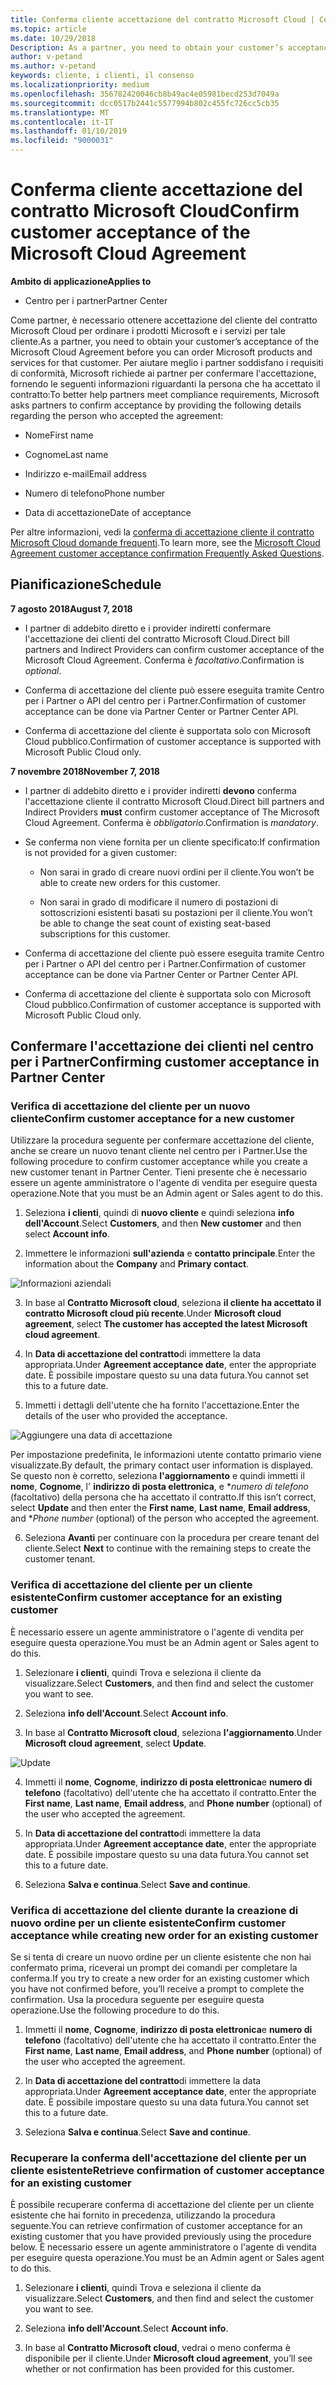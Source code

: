 ```yaml
---
title: Conferma cliente accettazione del contratto Microsoft Cloud | Centro per i partner
ms.topic: article
ms.date: 10/29/2018
Description: As a partner, you need to obtain your customer’s acceptance of the Microsoft Cloud Agreement before you can order Microsoft products and services for that customer. To better help partners meet compliance requirements, Microsoft asks partners to confirm acceptance by providing certain details regarding the person who accepted the agreement.
author: v-petand
ms.author: v-petand
keywords: cliente, i clienti, il consenso
ms.localizationpriority: medium
ms.openlocfilehash: 356782420046cb8b49ac4e05981becd253d7049a
ms.sourcegitcommit: dcc0517b2441c5577994b802c455fc726cc5cb35
ms.translationtype: MT
ms.contentlocale: it-IT
ms.lasthandoff: 01/10/2019
ms.locfileid: "9000031"
---
```

# <a name="confirm-customer-acceptance-of-the-microsoft-cloud-agreement"></a><span data-ttu-id="a5bb8-103">Conferma cliente accettazione del contratto Microsoft Cloud</span><span class="sxs-lookup"><span data-stu-id="a5bb8-103">Confirm customer acceptance of the Microsoft Cloud Agreement</span></span>

**<span data-ttu-id="a5bb8-104">Ambito di applicazione</span><span class="sxs-lookup"><span data-stu-id="a5bb8-104">Applies to</span></span>**
-  <span data-ttu-id="a5bb8-105">Centro per i partner</span><span class="sxs-lookup"><span data-stu-id="a5bb8-105">Partner Center</span></span>

<span data-ttu-id="a5bb8-106">Come partner, è necessario ottenere accettazione del cliente del contratto Microsoft Cloud per ordinare i prodotti Microsoft e i servizi per tale cliente.</span><span class="sxs-lookup"><span data-stu-id="a5bb8-106">As a partner, you need to obtain your customer’s acceptance of the Microsoft Cloud Agreement before you can order Microsoft products and services for that customer.</span></span> <span data-ttu-id="a5bb8-107">Per aiutare meglio i partner soddisfano i requisiti di conformità, Microsoft richiede ai partner per confermare l'accettazione, fornendo le seguenti informazioni riguardanti la persona che ha accettato il contratto:</span><span class="sxs-lookup"><span data-stu-id="a5bb8-107">To better help partners meet compliance requirements, Microsoft asks partners to confirm acceptance by providing the following details regarding the person who accepted the agreement:</span></span> 

-   <span data-ttu-id="a5bb8-108">Nome</span><span class="sxs-lookup"><span data-stu-id="a5bb8-108">First name</span></span>

-   <span data-ttu-id="a5bb8-109">Cognome</span><span class="sxs-lookup"><span data-stu-id="a5bb8-109">Last name</span></span>

-   <span data-ttu-id="a5bb8-110">Indirizzo e-mail</span><span class="sxs-lookup"><span data-stu-id="a5bb8-110">Email address</span></span>

-   <span data-ttu-id="a5bb8-111">Numero di telefono</span><span class="sxs-lookup"><span data-stu-id="a5bb8-111">Phone number</span></span>

-   <span data-ttu-id="a5bb8-112">Data di accettazione</span><span class="sxs-lookup"><span data-stu-id="a5bb8-112">Date of acceptance</span></span>

<span data-ttu-id="a5bb8-113">Per altre informazioni, vedi la [conferma di accettazione cliente il contratto Microsoft Cloud domande frequenti](https://docs.microsoft.com/en-us/partner-center/confirm-consent-faq).</span><span class="sxs-lookup"><span data-stu-id="a5bb8-113">To learn more, see the [Microsoft Cloud Agreement customer acceptance confirmation Frequently Asked Questions](https://docs.microsoft.com/en-us/partner-center/confirm-consent-faq).</span></span>

## <a name="schedule"></a><span data-ttu-id="a5bb8-114">Pianificazione</span><span class="sxs-lookup"><span data-stu-id="a5bb8-114">Schedule</span></span>

**<span data-ttu-id="a5bb8-115">7 agosto 2018</span><span class="sxs-lookup"><span data-stu-id="a5bb8-115">August 7, 2018</span></span>**

-   <span data-ttu-id="a5bb8-116">I partner di addebito diretto e i provider indiretti confermare l'accettazione dei clienti del contratto Microsoft Cloud.</span><span class="sxs-lookup"><span data-stu-id="a5bb8-116">Direct bill partners and Indirect Providers can confirm customer acceptance of the Microsoft Cloud Agreement.</span></span> <span data-ttu-id="a5bb8-117">Conferma è *facoltativo*.</span><span class="sxs-lookup"><span data-stu-id="a5bb8-117">Confirmation is *optional*.</span></span>

-   <span data-ttu-id="a5bb8-118">Conferma di accettazione del cliente può essere eseguita tramite Centro per i Partner o API del centro per i Partner.</span><span class="sxs-lookup"><span data-stu-id="a5bb8-118">Confirmation of customer acceptance can be done via Partner Center or Partner Center API.</span></span>

-   <span data-ttu-id="a5bb8-119">Conferma di accettazione del cliente è supportata solo con Microsoft Cloud pubblico.</span><span class="sxs-lookup"><span data-stu-id="a5bb8-119">Confirmation of customer acceptance is supported with Microsoft Public Cloud only.</span></span>


**<span data-ttu-id="a5bb8-120">7 novembre 2018</span><span class="sxs-lookup"><span data-stu-id="a5bb8-120">November 7, 2018</span></span>**

-   <span data-ttu-id="a5bb8-121">I partner di addebito diretto e i provider indiretti **devono** conferma l'accettazione cliente il contratto Microsoft Cloud.</span><span class="sxs-lookup"><span data-stu-id="a5bb8-121">Direct bill partners and Indirect Providers **must** confirm customer acceptance of The Microsoft Cloud Agreement.</span></span> <span data-ttu-id="a5bb8-122">Conferma è *obbligatorio*.</span><span class="sxs-lookup"><span data-stu-id="a5bb8-122">Confirmation is *mandatory*.</span></span>

-   <span data-ttu-id="a5bb8-123">Se conferma non viene fornita per un cliente specificato:</span><span class="sxs-lookup"><span data-stu-id="a5bb8-123">If confirmation is not provided for a given customer:</span></span>

    -   <span data-ttu-id="a5bb8-124">Non sarai in grado di creare nuovi ordini per il cliente.</span><span class="sxs-lookup"><span data-stu-id="a5bb8-124">You won’t be able to create new orders for this customer.</span></span>

    -   <span data-ttu-id="a5bb8-125">Non sarai in grado di modificare il numero di postazioni di sottoscrizioni esistenti basati su postazioni per il cliente.</span><span class="sxs-lookup"><span data-stu-id="a5bb8-125">You won’t be able to change the seat count of existing seat-based subscriptions for this customer.</span></span>

-   <span data-ttu-id="a5bb8-126">Conferma di accettazione del cliente può essere eseguita tramite Centro per i Partner o API del centro per i Partner.</span><span class="sxs-lookup"><span data-stu-id="a5bb8-126">Confirmation of customer acceptance can be done via Partner Center or Partner Center API.</span></span>

-   <span data-ttu-id="a5bb8-127">Conferma di accettazione del cliente è supportata solo con Microsoft Cloud pubblico.</span><span class="sxs-lookup"><span data-stu-id="a5bb8-127">Confirmation of customer acceptance is supported with Microsoft Public Cloud only.</span></span>


## <a name="confirming-customer-acceptance-in-partner-center"></a><span data-ttu-id="a5bb8-128">Confermare l'accettazione dei clienti nel centro per i Partner</span><span class="sxs-lookup"><span data-stu-id="a5bb8-128">Confirming customer acceptance in Partner Center</span></span>

### <a name="confirm-customer-acceptance-for-a-new-customer"></a><span data-ttu-id="a5bb8-129">Verifica di accettazione del cliente per un nuovo cliente</span><span class="sxs-lookup"><span data-stu-id="a5bb8-129">Confirm customer acceptance for a new customer</span></span>

<span data-ttu-id="a5bb8-130">Utilizzare la procedura seguente per confermare accettazione del cliente, anche se creare un nuovo tenant cliente nel centro per i Partner.</span><span class="sxs-lookup"><span data-stu-id="a5bb8-130">Use the following procedure to confirm customer acceptance while you create a new customer tenant in Partner Center.</span></span> <span data-ttu-id="a5bb8-131">Tieni presente che è necessario essere un agente amministratore o l'agente di vendita per eseguire questa operazione.</span><span class="sxs-lookup"><span data-stu-id="a5bb8-131">Note that you must be an Admin agent or Sales agent to do this.</span></span> 
1.  <span data-ttu-id="a5bb8-132">Seleziona **i clienti**, quindi di **nuovo cliente** e quindi seleziona **info dell'Account**.</span><span class="sxs-lookup"><span data-stu-id="a5bb8-132">Select **Customers**, and then **New customer** and then select **Account info**.</span></span>

2.  <span data-ttu-id="a5bb8-133">Immettere le informazioni **sull'azienda** e **contatto principale**.</span><span class="sxs-lookup"><span data-stu-id="a5bb8-133">Enter the information about the **Company** and **Primary contact**.</span></span>

![Informazioni aziendali](images/mca/mca1.png)

3.  <span data-ttu-id="a5bb8-135">In base al **Contratto Microsoft cloud**, seleziona **il cliente ha accettato il contratto Microsoft cloud più recente**.</span><span class="sxs-lookup"><span data-stu-id="a5bb8-135">Under **Microsoft cloud agreement**, select **The customer has accepted the latest Microsoft cloud agreement**.</span></span> 

4.  <span data-ttu-id="a5bb8-136">In **Data di accettazione del contratto**di immettere la data appropriata.</span><span class="sxs-lookup"><span data-stu-id="a5bb8-136">Under **Agreement acceptance date**, enter the appropriate date.</span></span> <span data-ttu-id="a5bb8-137">È possibile impostare questo su una data futura.</span><span class="sxs-lookup"><span data-stu-id="a5bb8-137">You cannot set this to a future date.</span></span>

5.  <span data-ttu-id="a5bb8-138">Immetti i dettagli dell'utente che ha fornito l'accettazione.</span><span class="sxs-lookup"><span data-stu-id="a5bb8-138">Enter the details of the user who provided the acceptance.</span></span> 

![Aggiungere una data di accettazione](images/mca/MCA3.png)

<span data-ttu-id="a5bb8-140">Per impostazione predefinita, le informazioni utente contatto primario viene visualizzate.</span><span class="sxs-lookup"><span data-stu-id="a5bb8-140">By default, the primary contact user information is displayed.</span></span> <span data-ttu-id="a5bb8-141">Se questo non è corretto, seleziona **l'aggiornamento** e quindi immetti il **nome**, **Cognome**, l' **indirizzo di posta elettronica**, e \**numero di telefono* (facoltativo) della persona che ha accettato il contratto.</span><span class="sxs-lookup"><span data-stu-id="a5bb8-141">If this isn’t correct, select **Update** and then enter the **First name**, **Last name**, **Email address**, and \**Phone number* (optional) of the person who accepted the agreement.</span></span>


6.  <span data-ttu-id="a5bb8-142">Seleziona **Avanti** per continuare con la procedura per creare tenant del cliente.</span><span class="sxs-lookup"><span data-stu-id="a5bb8-142">Select **Next** to continue with the remaining steps to create the customer tenant.</span></span>

### <a name="confirm-customer-acceptance-for-an-existing-customer"></a><span data-ttu-id="a5bb8-143">Verifica di accettazione del cliente per un cliente esistente</span><span class="sxs-lookup"><span data-stu-id="a5bb8-143">Confirm customer acceptance for an existing customer</span></span>

<span data-ttu-id="a5bb8-144">È necessario essere un agente amministratore o l'agente di vendita per eseguire questa operazione.</span><span class="sxs-lookup"><span data-stu-id="a5bb8-144">You must be an Admin agent or Sales agent to do this.</span></span> 

1.  <span data-ttu-id="a5bb8-145">Selezionare **i clienti**, quindi Trova e seleziona il cliente da visualizzare.</span><span class="sxs-lookup"><span data-stu-id="a5bb8-145">Select **Customers**, and then find and select the customer you want to see.</span></span> 

2.  <span data-ttu-id="a5bb8-146">Seleziona **info dell'Account**.</span><span class="sxs-lookup"><span data-stu-id="a5bb8-146">Select **Account info**.</span></span>

3.  <span data-ttu-id="a5bb8-147">In base al **Contratto Microsoft cloud**, seleziona **l'aggiornamento**.</span><span class="sxs-lookup"><span data-stu-id="a5bb8-147">Under **Microsoft cloud agreement**, select **Update**.</span></span>

![Update](images/mca/mca4.png)

4.  <span data-ttu-id="a5bb8-149">Immetti il **nome**, **Cognome**, **indirizzo di posta elettronica**e **numero di telefono** (facoltativo) dell'utente che ha accettato il contratto.</span><span class="sxs-lookup"><span data-stu-id="a5bb8-149">Enter the **First name**, **Last name**, **Email address**, and **Phone number** (optional) of the user who accepted the agreement.</span></span>

5.  <span data-ttu-id="a5bb8-150">In **Data di accettazione del contratto**di immettere la data appropriata.</span><span class="sxs-lookup"><span data-stu-id="a5bb8-150">Under **Agreement acceptance date**, enter the appropriate date.</span></span> <span data-ttu-id="a5bb8-151">È possibile impostare questo su una data futura.</span><span class="sxs-lookup"><span data-stu-id="a5bb8-151">You cannot set this to a future date.</span></span>

6.  <span data-ttu-id="a5bb8-152">Seleziona **Salva e continua**.</span><span class="sxs-lookup"><span data-stu-id="a5bb8-152">Select **Save and continue**.</span></span>

### <a name="confirm-customer-acceptance-while-creating-new-order-for-an-existing-customer"></a><span data-ttu-id="a5bb8-153">Verifica di accettazione del cliente durante la creazione di nuovo ordine per un cliente esistente</span><span class="sxs-lookup"><span data-stu-id="a5bb8-153">Confirm customer acceptance while creating new order for an existing customer</span></span>

<span data-ttu-id="a5bb8-154">Se si tenta di creare un nuovo ordine per un cliente esistente che non hai confermato prima, riceverai un prompt dei comandi per completare la conferma.</span><span class="sxs-lookup"><span data-stu-id="a5bb8-154">If you try to create a new order for an existing customer which you have not confirmed before, you’ll receive a prompt to complete the confirmation.</span></span> <span data-ttu-id="a5bb8-155">Usa la procedura seguente per eseguire questa operazione.</span><span class="sxs-lookup"><span data-stu-id="a5bb8-155">Use the following procedure to do this.</span></span> 

1.  <span data-ttu-id="a5bb8-156">Immetti il **nome**, **Cognome**, **indirizzo di posta elettronica**e **numero di telefono** (facoltativo) dell'utente che ha accettato il contratto.</span><span class="sxs-lookup"><span data-stu-id="a5bb8-156">Enter the **First name**, **Last name**, **Email address**, and **Phone number** (optional) of the user who accepted the agreement.</span></span>

2.  <span data-ttu-id="a5bb8-157">In **Data di accettazione del contratto**di immettere la data appropriata.</span><span class="sxs-lookup"><span data-stu-id="a5bb8-157">Under **Agreement acceptance date**, enter the appropriate date.</span></span> <span data-ttu-id="a5bb8-158">È possibile impostare questo su una data futura.</span><span class="sxs-lookup"><span data-stu-id="a5bb8-158">You cannot set this to a future date.</span></span>

3.  <span data-ttu-id="a5bb8-159">Seleziona **Salva e continua**.</span><span class="sxs-lookup"><span data-stu-id="a5bb8-159">Select **Save and continue**.</span></span>


### <a name="retrieve-confirmation-of-customer-acceptance-for-an-existing-customer"></a><span data-ttu-id="a5bb8-160">Recuperare la conferma dell'accettazione del cliente per un cliente esistente</span><span class="sxs-lookup"><span data-stu-id="a5bb8-160">Retrieve confirmation of customer acceptance for an existing customer</span></span>

<span data-ttu-id="a5bb8-161">È possibile recuperare conferma di accettazione del cliente per un cliente esistente che hai fornito in precedenza, utilizzando la procedura seguente.</span><span class="sxs-lookup"><span data-stu-id="a5bb8-161">You can retrieve confirmation of customer acceptance for an existing customer that you have provided previously using the procedure below.</span></span> <span data-ttu-id="a5bb8-162">È necessario essere un agente amministratore o l'agente di vendita per eseguire questa operazione.</span><span class="sxs-lookup"><span data-stu-id="a5bb8-162">You must be an Admin agent or Sales agent to do this.</span></span> 

1.  <span data-ttu-id="a5bb8-163">Selezionare **i clienti**, quindi Trova e seleziona il cliente da visualizzare.</span><span class="sxs-lookup"><span data-stu-id="a5bb8-163">Select **Customers**, and then find and select the customer you want to see.</span></span> 

2.  <span data-ttu-id="a5bb8-164">Seleziona **info dell'Account**.</span><span class="sxs-lookup"><span data-stu-id="a5bb8-164">Select **Account info**.</span></span>

3.  <span data-ttu-id="a5bb8-165">In base al **Contratto Microsoft cloud**, vedrai o meno conferma è disponibile per il cliente.</span><span class="sxs-lookup"><span data-stu-id="a5bb8-165">Under **Microsoft cloud agreement**, you’ll see whether or not confirmation has been provided for this customer.</span></span>

